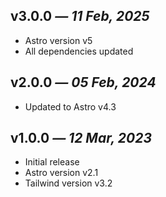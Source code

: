 ## v3.0.0 _— 11 Feb, 2025_

- Astro version v5
- All dependencies updated

## v2.0.0 _— 05 Feb, 2024_

- Updated to Astro v4.3

## v1.0.0 _— 12 Mar, 2023_

- Initial release
- Astro version v2.1
- Tailwind version v3.2
